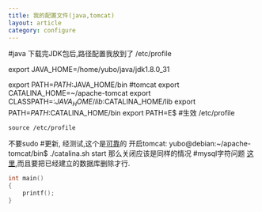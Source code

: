 ```yaml
---
title: 我的配置文件(java,tomcat)
layout: article
category: configure
---
```

#java
下载完JDK包后,路径配置我放到了 /etc/profile

export JAVA_HOME=/home/yubo/java/jdk1.8.0_31

export PATH=$PATH:$JAVA_HOME/bin
#tomcat
export CATALINA_HOME=~/apache-tomcat
export CLASSPATH=:$JAVA_HOME/lib:$CATALINA_HOME/lib
export PATH=$PATH:$CATALINA_HOME/bin
export PATH=E$
#生效 /etc/profile

	source /etc/profile

不要sudo
#更新,
经测试,这个是[可靠](http://blog.csdn.net/zhuying_linux/article/details/6583096)的
开启tomcat:
yubo@debian:~/apache-tomcat/bin$ ./catalina.sh start
那么关闭应该是同样的情况
#mysql字符问题
[这里](http://stackoverflow.com/questions/3513773/change-mysql-default-character-set-to-utf-8-in-my-cnf),而且要把已经建立的数据库删除才行.

```c
int main()
{
	printf();
}
```


